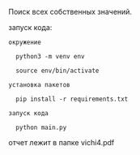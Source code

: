 Поиск всех собственных значений.


запуск кода:

    окружение
    
      python3 -m venv env
    
      source env/bin/activate
    
    установка пакетов
    
      pip install -r requirements.txt
    
    запуск кода
    
      python main.py
  


отчет лежит в папке vichi4.pdf
